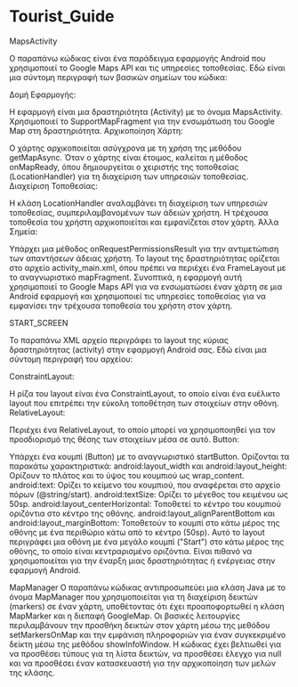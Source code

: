 # Tourist_Guide

MapsActivity

Ο παραπάνω κώδικας είναι ένα παράδειγμα εφαρμογής Android που χρησιμοποιεί το Google Maps API και τις υπηρεσίες τοποθεσίας. Εδώ είναι μια σύντομη περιγραφή των βασικών σημείων του κώδικα:

Δομή Εφαρμογής:

Η εφαρμογή είναι μια δραστηριότητα (Activity) με το όνομα MapsActivity.
Χρησιμοποιεί το SupportMapFragment για την ενσωμάτωση του Google Map στη δραστηριότητα.
Αρχικοποίηση Χάρτη:

Ο χάρτης αρχικοποιείται ασύγχρονα με τη χρήση της μεθόδου getMapAsync.
Όταν ο χάρτης είναι έτοιμος, καλείται η μέθοδος onMapReady, όπου δημιουργείται ο χειριστής της τοποθεσίας (LocationHandler) για τη διαχείριση των υπηρεσιών τοποθεσίας.
Διαχείριση Τοποθεσίας:

Η κλάση LocationHandler αναλαμβάνει τη διαχείριση των υπηρεσιών τοποθεσίας, συμπεριλαμβανομένων των άδειών χρήστη.
Η τρέχουσα τοποθεσία του χρήστη αρχικοποιείται και εμφανίζεται στον χάρτη.
Άλλα Σημεία:

Υπάρχει μια μέθοδος onRequestPermissionsResult για την αντιμετώπιση των απαντήσεων άδειας χρήστη.
Το layout της δραστηριότητας ορίζεται στο αρχείο activity_main.xml, όπου πρέπει να περιέχει ένα FrameLayout με το αναγνωριστικό mapFragment.
Συνοπτικά, η εφαρμογή αυτή χρησιμοποιεί το Google Maps API για να ενσωματώσει έναν χάρτη σε μια Android εφαρμογή και χρησιμοποιεί τις υπηρεσίες τοποθεσίας για να εμφανίσει την τρέχουσα τοποθεσία του χρήστη στον χάρτη.
 
START_SCREEN

Το παραπάνω XML αρχείο περιγράφει το layout της κύριας δραστηριότητας (activity) στην εφαρμογή Android σας. Εδώ είναι μια σύντομη περιγραφή του αρχείου:

ConstraintLayout:

Η ρίζα του layout είναι ένα ConstraintLayout, το οποίο είναι ένα ευέλικτο layout που επιτρέπει την εύκολη τοποθέτηση των στοιχείων στην οθόνη.
RelativeLayout:

Περιέχει ένα RelativeLayout, το οποίο μπορεί να χρησιμοποιηθεί για τον προσδιορισμό της θέσης των στοιχείων μέσα σε αυτό.
Button:

Υπάρχει ένα κουμπί (Button) με το αναγνωριστικό startButton.
Ορίζονται τα παρακάτω χαρακτηριστικά:
android:layout_width και android:layout_height: Ορίζουν το πλάτος και το ύψος του κουμπιού ως wrap_content.
android:text: Ορίζει το κείμενο του κουμπιού, που αναφέρεται στο αρχείο πόρων (@string/start).
android:textSize: Ορίζει το μέγεθος του κειμένου ως 50sp.
android:layout_centerHorizontal: Τοποθετεί το κέντρο του κουμπιού οριζόντια στο κέντρο της οθόνης.
android:layout_alignParentBottom και android:layout_marginBottom: Τοποθετούν το κουμπί στο κάτω μέρος της οθόνης με ένα περιθώριο κάτω από το κέντρο (50sp).
Αυτό το layout περιγράφει μια οθόνη με ένα μεγάλο κουμπί ("Start") στο κάτω μέρος της οθόνης, το οποίο είναι κεντραρισμένο οριζόντια. Είναι πιθανό να χρησιμοποιείται για την έναρξη μιας δραστηριότητας ή ενέργειας στην εφαρμογή Android.

MapManager
Ο παραπάνω κώδικας αντιπροσωπεύει μια κλάση Java με το όνομα MapManager που χρησιμοποιείται για τη διαχείριση δεικτών (markers) σε έναν χάρτη, υποθέτοντας ότι έχει προαποφορτωθεί η κλάση MapMarker και η διεπαφή GoogleMap. Οι βασικές λειτουργίες περιλαμβάνουν την προσθήκη δεικτών στον χάρτη μέσω της μεθόδου setMarkersOnMap και την εμφάνιση πληροφοριών για έναν συγκεκριμένο δείκτη μέσω της μεθόδου showInfoWindow. Η κώδικας έχει βελτιωθεί για να προσθέσει τύπους για τη λίστα δεικτών, να προσθέσει έλεγχο για null και να προσθέσει έναν κατασκευαστή για την αρχικοποίηση των μελών της κλάσης.
